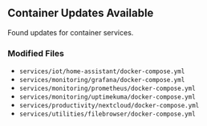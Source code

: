 ## Container Updates Available

Found updates for container services.

### Modified Files
- `services/iot/home-assistant/docker-compose.yml`
- `services/monitoring/grafana/docker-compose.yml`
- `services/monitoring/prometheus/docker-compose.yml`
- `services/monitoring/uptimekuma/docker-compose.yml`
- `services/productivity/nextcloud/docker-compose.yml`
- `services/utilities/filebrowser/docker-compose.yml`
